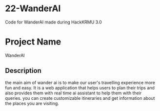# 22-WanderAI
Code for WanderAI made during HackKRMU 3.0



# Project Name
WanderAI

## Description
the main aim of wander ai is to make our user's travelling experience more fun and easy. It is a web application that helps users to plan their trips and also provides them with real time ai assistant to help them with their queries. you can create customizable itineraries and get information about the places you are visiting.  

